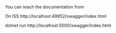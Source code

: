 You can reach the documentation from

On ISS
http://localhost:49952/swagger/index.html 

dotnet run
http://localhost:5000/swagger/index.html